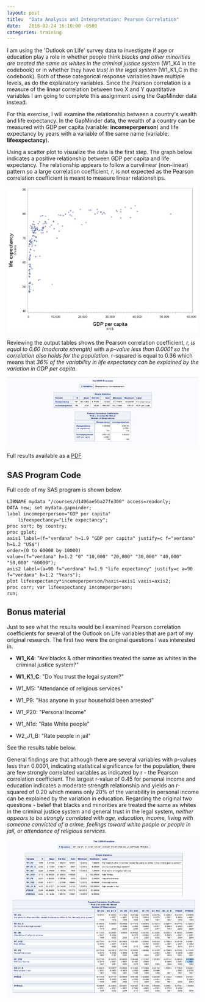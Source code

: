 ```yaml
---
layout: post
title:  "Data Analysis and Interpretation: Pearson Correlation"
date:   2018-02-24 16:10:00 -0500
categories: training
---
```


I am using the 'Outlook on Life' survey data to investigate if age or education play a role in whether people think _blacks and other minorities are treated the same as whites in the criminal justice system_ (W1_K4 in the codebook) or in whether they have _trust in the legal system_ (W1_K1_C in the codebook). Both of these categorical response variables have multiple levels, as do the explanatory variables. Since the Pearson correlation is a measure of the linear correlation between two X and Y quantitative variables I am going to complete this assignment using the GapMinder data instead.

For this exercise, I will examine the relationship between a country's wealth and life expectancy. In the GapMinder data, the wealth of a country can be measured with GDP per capita (variable: **incomeperperson**) and life expectancy by years with a variable of the same name (variable: **lifeexpectancy**).

Using a scatter plot to visualize the data is the first step. The graph below indicates a positive relationship between GDP per capita and life expectancy. The relationship appears to follow a curvilinear (non-linear) pattern so a large correlation coefficient, r, is not expected as the Pearson correlation coefficient is meant to measure linear relationships.

![SAS Output - Scatter Plot - GDP per capita v life expectancy](/img/2018-02-24-ScatterPlot.png)

Reviewing the output tables shows the Pearson correlation coefficient, _r, is equal to 0.60 (moderate strength)_ with a _p-value less than 0.0001 so the correlation also holds for the population_. r-squared is equal to 0.36 which means that _36% of the variability in life expectancy can be explained by the variation in GDP per capita_.

![SAS Output - Pearson correlation coefficient table - GDP per capita v life expectancy](/img/2018-02-24-Pearson.png)

Full results available as a [PDF](/files/Week_3_Pearson_Results.pdf)

## SAS Program Code

Full code of my SAS program is shown below.

``` SAS
LIBNAME mydata "/courses/d1406ae5ba27fe300" access=readonly;
DATA new; set mydata.gapminder;
label incomeperperson="GDP per capita"
    lifeexpectancy="Life expectancy";
proc sort; by country;
proc gplot;
axis1 label=(f="verdana" h=1.9 "GDP per capita" justify=c f="verdana" h=1.2 "US$")
order=(0 to 60000 by 10000)
value=(f="verdana" h=1.2 "0" "10,000" "20,000" "30,000" "40,000" "50,000" "60000");
axis2 label=(a=90 f="verdana" h=1.9 "life expectancy" justify=c a=90 f="verdana" h=1.2 "Years");
plot lifeexpectancy*incomeperperson/haxis=axis1 vaxis=axis2;
proc corr; var lifeexpectancy incomeperperson;
run;
```

## Bonus material

Just to see what the results would be I examined Pearson correlation coefficients for several of the Outlook on Life variables that are part of my original research. The first two were the original questions I was interested in.

- **W1_K4**: "Are blacks & other minorities treated the same as whites in the criminal justice system?"

- **W1_K1_C**: "Do You trust the legal system?"

- W1_M5: "Attendance of religious services"

- W1_P9: "Has anyone in your household been arrested"

- W1_P20: "Personal Income"

- W1_N1d: "Rate White people"

- W2_J1_B: "Rate people in jail"

See the results table below.

General findings are that although there are several variables with p-values less than 0.0001, indicating statistical significance for the population, there are few strongly correlated variables as indicated by r - the Pearson correlation coefficient. The largest r-value of 0.45 for personal income and education indicates a moderate strength relationship and yields an r-squared of 0.20 which means only 20% of the variability in personal income can be explained by the variation in education. Regarding the original two questions - belief that blacks and minorities are treated the same as whites in the criminal justice system and general trust in the legal system, _neither appears to be strongly correlated with age, education, income, living with someone convicted of a crime, feelings toward white people or people in jail, or attendance of religious services_.

![SAS Output - Pearson correlation coefficient table - OOL Data](/img/2018-02-24-Pearson-OOL.png)
